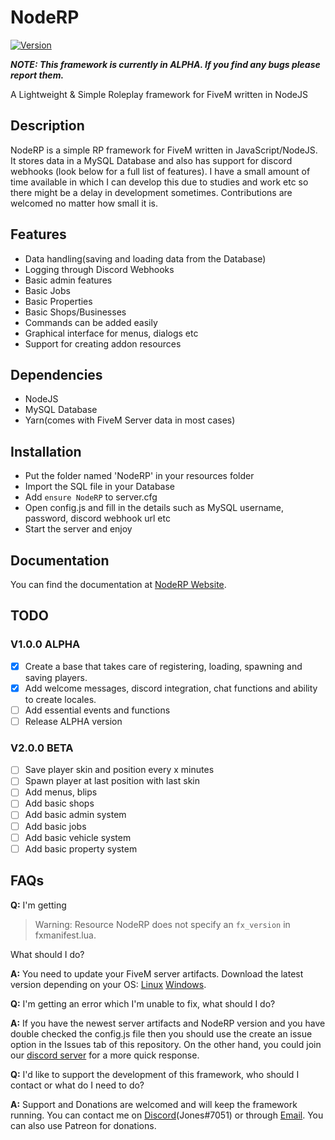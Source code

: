 # NodeRP
[![Version](https://noderp.sk-jones.com/api/alpha.svg)](https://github.com/Jones3106/NodeRP/releases)

***NOTE: This framework is currently in ALPHA. If you find any bugs please report them.***

A Lightweight & Simple Roleplay framework for FiveM written in NodeJS


## Description
NodeRP is a simple RP framework for FiveM written in JavaScript/NodeJS. It stores data in a MySQL Database and also has support for discord webhooks (look below for a full list of features). I have a small amount of time available in which I can develop this due to studies and work etc so there might be a delay in development sometimes. Contributions are welcomed no matter how small it is.

## Features
- Data handling(saving and loading data from the Database)
- Logging through Discord Webhooks
- Basic admin features
- Basic Jobs
- Basic Properties
- Basic Shops/Businesses
- Commands can be added easily
- Graphical interface for menus, dialogs etc
- Support for creating addon resources

## Dependencies
- NodeJS
- MySQL Database
- Yarn(comes with FiveM Server data in most cases)

## Installation
- Put the folder named 'NodeRP' in your resources folder
- Import the SQL file in your Database
- Add `ensure NodeRP` to server.cfg
- Open config.js and fill in the details such as MySQL username, password, discord webhook url etc
- Start the server and enjoy

## Documentation
You can find the documentation at [NodeRP Website](https://noderp.sk-jones.com).

## TODO
### V1.0.0 ALPHA
- [x] Create a base that takes care of registering, loading, spawning and saving players.
- [x] Add welcome messages, discord integration, chat functions and ability to create locales.
- [ ] Add essential events and functions
- [ ] Release ALPHA version

### V2.0.0 BETA
- [ ] Save player skin and position every x minutes
- [ ] Spawn player at last position with last skin
- [ ] Add menus, blips
- [ ] Add basic shops
- [ ] Add basic admin system
- [ ] Add basic jobs
- [ ] Add basic vehicle system
- [ ] Add basic property system

## FAQs
**Q:** I'm getting 
> Warning: Resource NodeRP does not specify an `fx_version` in fxmanifest.lua. 

What should I do?

**A:** You need to update your FiveM server artifacts. Download the latest version depending on your OS: [Linux](https://runtime.fivem.net/artifacts/fivem/build_proot_linux/master/) [Windows](https://runtime.fivem.net/artifacts/fivem/build_server_windows/master/).

**Q:** I'm getting an error which I'm unable to fix, what should I do?

**A:** If you have the newest server artifacts and NodeRP version and you have double checked the config.js file then you should use the create an issue option in the Issues tab of this repository. On the other hand, you could join our [discord server](https://discord.gg/g3rQsbA) for a more quick response.

**Q:** I'd like to support the development of this framework, who should I contact or what do I need to do?

**A:** Support and Donations are welcomed and will keep the framework running. You can contact me on [Discord](https://discord.gg/g3rQsbA)(Jones#7051) or through [Email](mailto:thejones3106@gmail.com). You can also use Patreon for donations.
